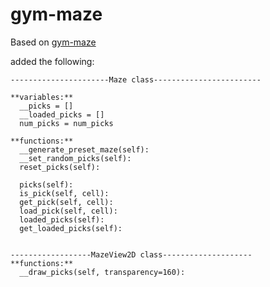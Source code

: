 # gym-maze

Based on [gym-maze](https://github.com/MattChanTK/gym-maze/tree/master/gym_maze)


added the following:
```
----------------------Maze class------------------------

**variables:**
  __picks = []
  __loaded_picks = []
  num_picks = num_picks
  
**functions:** 
  __generate_preset_maze(self):
  __set_random_picks(self):
  reset_picks(self):
  
  picks(self):
  is_pick(self, cell):
  get_pick(self, cell):
  load_pick(self, cell):
  loaded_picks(self):
  get_loaded_picks(self):
  

------------------MazeView2D class--------------------
**functions:** 
  __draw_picks(self, transparency=160):
```
